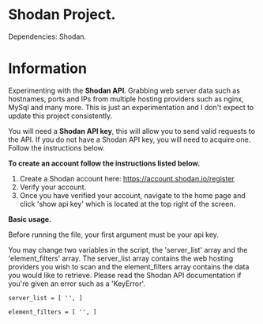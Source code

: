 # Shodan Project.
Dependencies: Shodan.


# Information
Experimenting with the **Shodan API**. Grabbing web server data such as hostnames, ports and IPs from multiple hosting providers such as nginx, 
MySql and many more. This is just an experimentation and I don't expect to update this project consistently.

You will need a **Shodan API key**, this will allow you to send valid requests to the API. If you do not have a Shodan API key, you will need to
acquire one. Follow the instructions below.

**To create an account follow the instructions listed below.**
1. Create a Shodan account here: https://account.shodan.io/register
2. Verify your account.
3. Once you have verified your account, navigate to the home page and click 'show api key' which is located at the top right of the screen.


**Basic usage.**

Before running the file, your first argument must be your api key.

You may change two variables in the script, the 'server_list' array and the 'element_filters' array. 
The server_list array contains the web hosting providers you wish to scan and the element_filters array contains
the data you would like to retrieve. Please read the Shodan API documentation if you're given an error such as
a 'KeyError'.

`server_list = [
            '',
        ]`
        
`element_filters = [
            '',
        ]`
